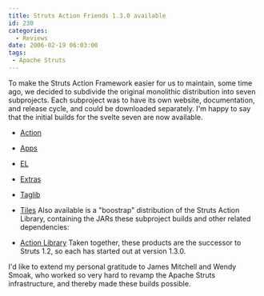 ```yaml
---
title: Struts Action Friends 1.3.0 available
id: 230
categories:
  - Reviews
date: 2006-02-19 06:03:00
tags:
 - Apache Struts
---
```


To make the Struts Action Framework easier for us to maintain, some time ago, we decided to subdivide the original monolithic distribution into seven subprojects. Each subproject was to have its own website, documentation, and release cycle, and could be downloaded separately. I'm happy to say that the initial builds for the svelte seven are now available.

*   [Action](http://svn.apache.org/dist/struts/action/v1.3.0/)
*   [Apps](http://svn.apache.org/dist/struts/apps/v1.3.0/)
*   [EL](http://svn.apache.org/dist/struts/el/v1.3.0/)
*   [Extras](http://svn.apache.org/dist/struts/extras/v1.3.0/)
*   [Taglib](http://svn.apache.org/dist/struts/taglib/v1.3.0/)
*   [Tiles](http://svn.apache.org/dist/struts/tiles/v1.3.0/)
Also available is a "boostrap" distribution of the Struts Action Library, containing the JARs these subproject builds and other related dependencies:

*   [Action Library](http://svn.apache.org/dist/struts/action-lib/action-library_1.3_00.zip%20)
Taken together, these products are the successor to Struts 1.2, so each has started out at version 1.3.0.

I'd like to extend my personal gratitude to James Mitchell and Wendy Smoak, who worked so very hard to revamp the Apache Struts infrastructure, and thereby made these builds possible.